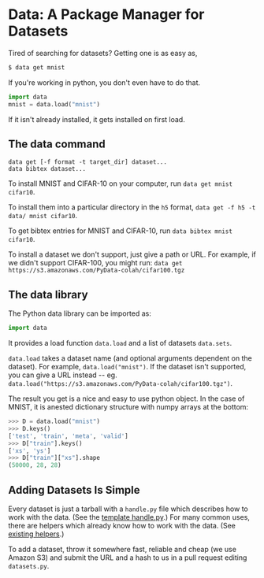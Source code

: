 
Data: A Package Manager for Datasets
====================================

Tired of searching for datasets? Getting one is as easy as,

```bash
$ data get mnist
```

If you're working in python, you don't even have to do that.

```python
import data
mnist = data.load("mnist")
```

If it isn't already installed, it gets installed on first load.

The data command
-----------------

```
data get [-f format -t target_dir] dataset...
data bibtex dataset...
```

To install MNIST and CIFAR-10 on your computer, run `data get mnist cifar10`.

To install them into a particular directory in the `h5` format, `data get -f h5 -t data/ mnist cifar10`.

To get bibtex entries for MNIST and CIFAR-10, run `data bibtex mnist cifar10`.

To install a dataset we don't support, just give a path or URL. For example, if we didn't support CIFAR-100, you might run: `data get https://s3.amazonaws.com/PyData-colah/cifar100.tgz`

The data library
----------------

The Python data library can be imported as:

```python
import data
```

It provides a load function `data.load` and a list of datasets `data.sets`.

`data.load` takes a dataset name (and optional arguments dependent on the dataset). For example, `data.load("mnist")`. If the dataset isn't supported, you can give a URL instead -- eg. `data.load("https://s3.amazonaws.com/PyData-colah/cifar100.tgz")`.

The result you get is a nice and easy to use python object. In the case of MNIST, it is anested dictionary structure with numpy arrays at the bottom:

```python
>>> D = data.load("mnist")
>>> D.keys()
['test', 'train', 'meta', 'valid']
>>> D["train"].keys()
['xs', 'ys']
>>> D["train"]["xs"].shape
(50000, 28, 28)
```

Adding Datasets Is Simple
-------------------------

Every dataset is just a tarball with a `handle.py` file which describes how to work with the data. (See the [template handle.py](template/handle.py).) For many common uses, there are helpers which already know how to work with the data. (See [existing helpers](helpers/).)

To add a dataset, throw it somewhere fast, reliable and cheap (we use Amazon S3) and submit the URL and a hash to us in a pull request editing `datasets.py`.

